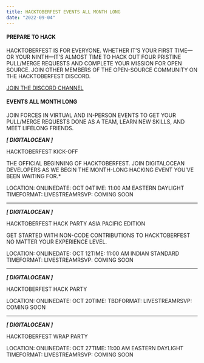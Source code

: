 ```yaml
---
title: HACKTOBERFEST EVENTS ALL MONTH LONG
date: "2022-09-04"
---
```


#### PREPARE TO HACK

HACKTOBERFEST IS FOR EVERYONE. WHETHER IT’S YOUR FIRST TIME—OR YOUR NINTH—IT’S ALMOST TIME TO HACK OUT FOUR PRISTINE PULL/MERGE REQUESTS AND COMPLETE YOUR MISSION FOR OPEN SOURCE. JOIN OTHER MEMBERS OF THE OPEN-SOURCE COMMUNITY ON THE HACKTOBERFEST DISCORD.

[JOIN THE DISCORD CHANNEL](https://discord.gg/hacktoberfest "HACKTOBER FEST")

#### EVENTS ALL MONTH LONG
JOIN FORCES IN VIRTUAL AND IN-PERSON EVENTS TO GET YOUR PULL/MERGE REQUESTS DONE AS A TEAM, LEARN NEW SKILLS, AND MEET LIFELONG FRIENDS.


__*[ DIGITALOCEAN ]*__

HACKTOBERFEST KICK-OFF

THE OFFICIAL BEGINNING OF HACKTOBERFEST. JOIN DIGITALOCEAN DEVELOPERS AS WE BEGIN THE MONTH-LONG HACKING EVENT YOU’VE BEEN WAITING FOR.*

LOCATION: ONLINEDATE: OCT 04TIME: 11:00 AM EASTERN DAYLIGHT TIMEFORMAT: LIVESTREAMRSVP: COMING SOON

---

__*[ DIGITALOCEAN ]*__

HACKTOBERFEST HACK PARTY ASIA PACIFIC EDITION

GET STARTED WITH NON-CODE CONTRIBUTIONS TO HACKTOBERFEST NO MATTER YOUR EXPERIENCE LEVEL.

LOCATION: ONLINEDATE: OCT 12TIME: 11:00 AM INDIAN STANDARD TIMEFORMAT: LIVESTREAMRSVP: COMING SOON

---

__*[ DIGITALOCEAN ]*__

HACKTOBERFEST HACK PARTY

LOCATION: ONLINEDATE: OCT 20TIME: TBDFORMAT: LIVESTREAMRSVP: COMING SOON

---

__*[ DIGITALOCEAN ]*__

HACKTOBERFEST WRAP PARTY

LOCATION: ONLINEDATE: OCT 27TIME: 11:00 AM EASTERN DAYLIGHT TIMEFORMAT: LIVESTREAMRSVP: COMING SOON